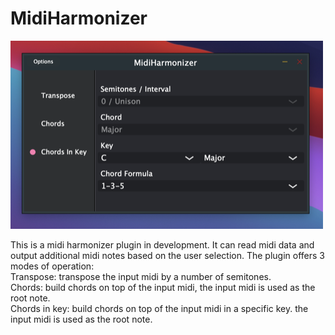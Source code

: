 # MidiHarmonizer

![Image of standalone plugin](img/standalone.png)

This is a midi harmonizer plugin in development.
It can read midi data and output additional midi notes based on the user selection.
The plugin offers 3 modes of operation:  
Transpose: transpose the input midi by a number of semitones.  
Chords: build chords on top of the input midi, the input midi is used as the root note.  
Chords in key: build chords on top of the input midi in a specific key. the input midi is used as the root note.
